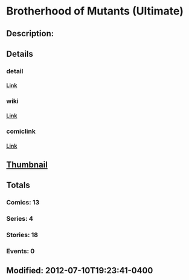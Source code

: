 # Brotherhood of Mutants (Ultimate)
## Description: 
## Details
### detail
#### [Link](http://marvel.com/characters/355/brotherhood_of_mutants?utm_campaign=apiRef&utm_source=225578a89fc76f3d20fbffda5d17a88d)
### wiki
#### [Link](http://marvel.com/universe/Brotherhood_of_Mutants_(Ultimate)?utm_campaign=apiRef&utm_source=225578a89fc76f3d20fbffda5d17a88d)
### comiclink
#### [Link](http://marvel.com/comics/characters/1014973/brotherhood_of_mutants_ultimate?utm_campaign=apiRef&utm_source=225578a89fc76f3d20fbffda5d17a88d)
## [Thumbnail](http://i.annihil.us/u/prod/marvel/i/mg/b/40/image_not_available.jpg)
## Totals
### Comics: 13
### Series: 4
### Stories: 18
### Events: 0
## Modified: 2012-07-10T19:23:41-0400